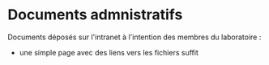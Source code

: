 # Documents admnistratifs

Documents déposés sur l'intranet à l'intention des membres du laboratoire :
- une simple page avec des liens vers les fichiers suffit
